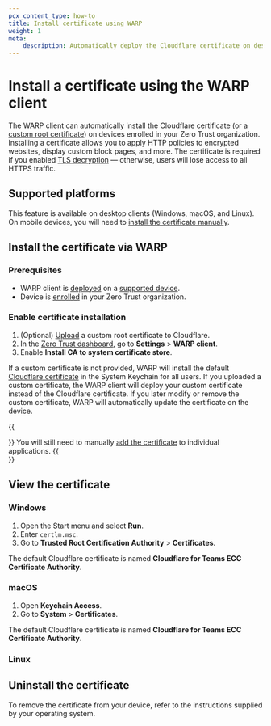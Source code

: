 ```yaml
---
pcx_content_type: how-to
title: Install certificate using WARP
weight: 1
meta:
    description: Automatically deploy the Cloudflare certificate on desktop devices.
---
```


# Install a certificate using the WARP client

The WARP client can automatically install the Cloudflare certificate (or a [custom root certificate](/cloudflare-one/connections/connect-devices/warp/user-side-certificates/custom-certificate/)) on devices enrolled in your Zero Trust organization. Installing a certificate allows you to apply HTTP policies to encrypted websites, display custom block pages, and more. The certificate is required if you enabled [TLS decryption](/cloudflare-one/policies/filtering/http-policies/tls-decryption/) — otherwise, users will lose access to all HTTPS traffic.

## Supported platforms

This feature is available on desktop clients (Windows, macOS, and Linux). On mobile devices, you will need to [install the certificate manually](/cloudflare-one/connections/connect-devices/warp/user-side-certificates/install-cloudflare-cert/).

## Install the certificate via WARP

### Prerequisites

- WARP client is [deployed](/cloudflare-one/connections/connect-devices/warp/deployment/) on a [supported device](#supported-platforms).
- Device is [enrolled](/cloudflare-one/connections/connect-devices/warp/deployment/manual-deployment/#enroll-a-device) in your Zero Trust organization.

### Enable certificate installation

1. (Optional) [Upload](/cloudflare-one/connections/connect-devices/warp/user-side-certificates/custom-certificate/) a custom root certificate to Cloudflare.
2. In the [Zero Trust dashboard](https://one.dash.cloudflare.com/), go to **Settings** > **WARP client**.
3. Enable **Install CA to system certificate store**.

If a custom certificate is not provided, WARP will install the default [Cloudflare certificate](/cloudflare-one/connections/connect-devices/warp/user-side-certificates/install-cloudflare-cert/#download-the-cloudflare-root-certificate) in the System Keychain for all users. If you uploaded a custom certificate, the WARP client will deploy your custom certificate instead of the Cloudflare certificate. If you later modify or remove the custom certificate, WARP will automatically update the certificate on the device.

{{<Aside type="note">}}
You will still need to manually [add the certificate](/cloudflare-one/connections/connect-devices/warp/user-side-certificates/install-cloudflare-cert/#add-the-certificate-to-applications) to individual applications.
{{</Aside>}}

## View the certificate

### Windows

1. Open the Start menu and select **Run**.
2. Enter `certlm.msc`.
3. Go to **Trusted Root Certification Authority** > **Certificates**.

The default Cloudflare certificate is named **Cloudflare for Teams ECC Certificate Authority**.

### macOS

1. Open **Keychain Access**.
2. Go to **System** > **Certificates**.

The default Cloudflare certificate is named **Cloudflare for Teams ECC Certificate Authority**.

### Linux

## Uninstall the certificate

To remove the certificate from your device, refer to the instructions supplied by your operating system.
